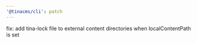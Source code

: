 ```yaml
---
'@tinacms/cli': patch
---
```


fix: add tina-lock file to external content directories when localContentPath is set
